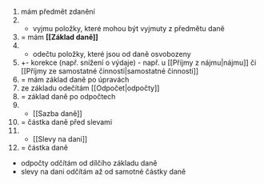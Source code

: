 1. mám předmět zdanění
2. - vyjmu položky, které mohou být vyjmuty z předmětu daně
3. = mám **[[Základ daně]]**
4. - odečtu položky, které jsou od daně osvobozeny
5. +- korekce (např. snížení o výdaje) - např. u [[Příjmy z nájmu|nájmu]] či [[Příjmy ze samostatné činnosti|samostatné činnosti]]
6. = mám základ daně po úpravách
7. ze základu odečítám [[Odpočet|odpočty]]
9. = základ daně po odpočtech
10. * [[Sazba daně]]
11. = částka daně před slevami
12. - [[Slevy na dani]]
13. = částka daně

- odpočty odčítám od dílčího základu daně
- slevy na dani odčítám až od samotné částky daně